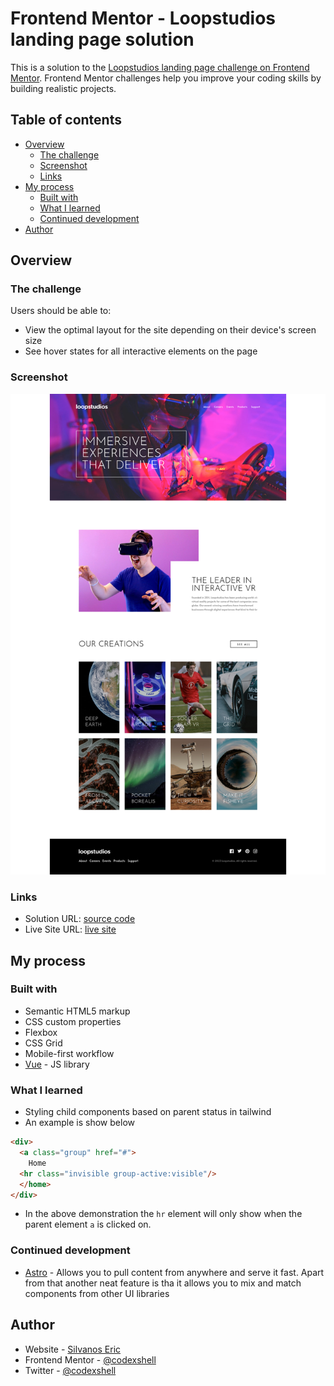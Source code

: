 # Frontend Mentor - Loopstudios landing page solution

This is a solution to the [Loopstudios landing page challenge on Frontend Mentor](https://www.frontendmentor.io/challenges/loopstudios-landing-page-N88J5Onjw). Frontend Mentor challenges help you improve your coding skills by building realistic projects.

## Table of contents

- [Overview](#overview)
  - [The challenge](#the-challenge)
  - [Screenshot](#screenshot)
  - [Links](#links)
- [My process](#my-process)
  - [Built with](#built-with)
  - [What I learned](#what-i-learned)
  - [Continued development](#continued-development)
- [Author](#author)

## Overview

### The challenge

Users should be able to:

- View the optimal layout for the site depending on their device's screen size
- See hover states for all interactive elements on the page

### Screenshot

![](./screenshot.png)

### Links

- Solution URL: [source code](https://github.com/codexshell/loopstudios-landing-page)
- Live Site URL: [live site](https://loopstudios-landing-page-bk0.pages.dev/#)

## My process

### Built with

- Semantic HTML5 markup
- CSS custom properties
- Flexbox
- CSS Grid
- Mobile-first workflow
- [Vue](https://vuejs.org/) - JS library

### What I learned

- Styling child components based on parent status in tailwind
- An example is show below

```html
<div>
  <a class="group" href="#">
    Home
  <hr class="invisible group-active:visible"/>
  </home>
</div>
```

- In the above demonstration the `hr` element will only show when the parent element `a` is clicked on.

### Continued development

- [Astro](https://astro.build/) - Allows you to pull content from anywhere and serve it fast. Apart from that another neat feature is tha it allows you to mix and match components from other UI libraries

## Author

- Website - [Silvanos Eric](https://codexshell.github.io/)
- Frontend Mentor - [@codexshell](https://www.frontendmentor.io/profile/codexshell)
- Twitter - [@codexshell](https://twitter.com/codexshell)
